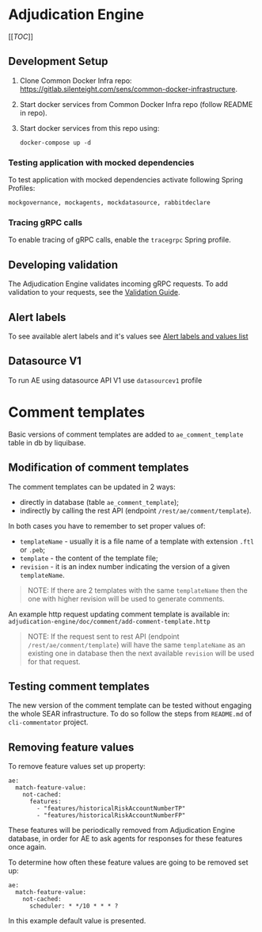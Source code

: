 # Adjudication Engine

[[_TOC_]]

## Development Setup

1. Clone Common Docker Infra repo: https://gitlab.silenteight.com/sens/common-docker-infrastructure.
2. Start docker services from Common Docker Infra repo (follow README in repo).
3. Start docker services from this repo using:

       docker-compose up -d

### Testing application with mocked dependencies

To test application with mocked dependencies activate following Spring Profiles:

    mockgovernance, mockagents, mockdatasource, rabbitdeclare

### Tracing gRPC calls

To enable tracing of gRPC calls, enable the `tracegrpc` Spring profile.

## Developing validation

The Adjudication Engine validates incoming gRPC requests.
To add validation to your requests, see the [Validation Guide](doc/validation-guide.md).

## Alert labels

To see available alert labels and it's values see [Alert labels and values list](doc/alert-labes-values.md)

## Datasource V1

To run AE using datasource API V1 use `datasourcev1` profile

# Comment templates

Basic versions of comment templates are added to `ae_comment_template` table in db by liquibase.

## Modification of comment templates

The comment templates can be updated in 2 ways:
- directly in database (table `ae_comment_template`);
- indirectly by calling the rest API (endpoint `/rest/ae/comment/template`).

In both cases you have to remember to set proper values of:
- `templateName` - usually it is a file name of a template with extension `.ftl` or `.peb`;
- `template` - the content of the template file;
- `revision` - it is an index number indicating the version of a given `templateName`.

> NOTE: If there are 2 templates with the same `templateName` then the one with higher revision
> will be used to generate comments.

An example http request updating comment template is available in:
`adjudication-engine/doc/comment/add-comment-template.http`

> NOTE: If the request sent to rest API (endpoint `/rest/ae/comment/template`) will have the same
> `templateName` as an existing one in database then the next available `revision` will be used
> for that request.

## Testing comment templates

The new version of the comment template can be tested without engaging the whole SEAR
infrastructure. To do so follow the steps from `README.md` of `cli-commentator` project.

## Removing feature values

To remove feature values set up property:

```
ae:
  match-feature-value:
    not-cached:
      features:
        - "features/historicalRiskAccountNumberTP"
        - "features/historicalRiskAccountNumberFP"
```

These features will be periodically removed from Adjudication Engine database, in order for AE to ask
agents for responses for these features once again.

To determine how often these feature values are going to be removed set up:

```
ae:
  match-feature-value:
    not-cached:
      scheduler: * */10 * * * ?
```

In this example default value is presented.
